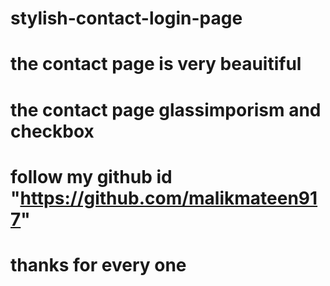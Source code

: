 # stylish-contact-login-page
# the contact page is very beauitiful
# the contact page glassimporism and checkbox
# follow my github id "https://github.com/malikmateen917"
# thanks for every one
